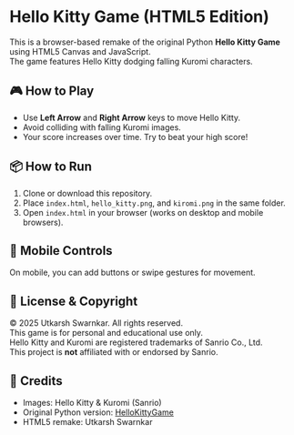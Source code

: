 # Hello Kitty Game (HTML5 Edition)

This is a browser-based remake of the original Python **Hello Kitty Game** using HTML5 Canvas and JavaScript.  
The game features Hello Kitty dodging falling Kuromi characters.

## 🎮 How to Play
- Use **Left Arrow** and **Right Arrow** keys to move Hello Kitty.
- Avoid colliding with falling Kuromi images.
- Your score increases over time. Try to beat your high score!

## 📦 How to Run
1. Clone or download this repository.
2. Place `index.html`, `hello_kitty.png`, and `kiromi.png` in the same folder.
3. Open `index.html` in your browser (works on desktop and mobile browsers).

## 📱 Mobile Controls
On mobile, you can add buttons or swipe gestures for movement.

## 📄 License & Copyright
© 2025 Utkarsh Swarnkar. All rights reserved.  
This game is for personal and educational use only.  
Hello Kitty and Kuromi are registered trademarks of Sanrio Co., Ltd.  
This project is **not** affiliated with or endorsed by Sanrio.

## 🖤 Credits
- Images: Hello Kitty & Kuromi (Sanrio)
- Original Python version: [HelloKittyGame](https://github.com/utkarsh2020/HelloKittyGame)
- HTML5 remake: Utkarsh Swarnkar
